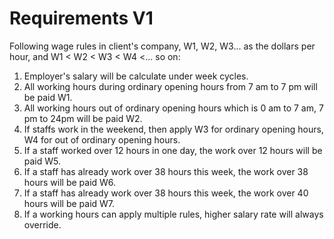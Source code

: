 # Requirements V1

Following wage rules in client's company, W1, W2, W3... as the dollars per hour, and W1 < W2 < W3 < W4 <... so on:

1. Employer's salary will be calculate under week cycles.
2. All working hours during ordinary opening hours from 7 am to 7 pm will be paid W1.
3. All working hours out of ordinary opening hours which is 0 am to 7 am, 7 pm to 24pm will be paid W2.
4. If staffs work in the weekend, then apply W3 for ordinary opening hours, W4 for out of ordinary opening hours.
5. If a staff worked over 12 hours in one day, the work over 12 hours will be paid W5.
6. If a staff has already work over 38 hours this week, the work over 38 hours will be paid W6.
7. If a staff has already work over 38 hours this week, the work over 40 hours will be paid W7.
8. If a working hours can apply multiple rules, higher salary rate will always override.
